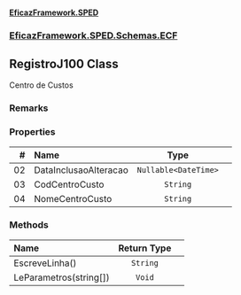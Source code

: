 #### [EficazFramework.SPED](EficazFrameworkSPED.md 'EficazFramework SPED')
### [EficazFramework.SPED.Schemas.ECF](EficazFramework.SPED.Schemas.ECF.md 'EficazFramework.SPED.Schemas.ECF')

## RegistroJ100 Class

Centro de Custos

### Remarks
### Properties

| # | Name | Type | |
| ---: | :--- | :---: | :--- |
| 02 | DataInclusaoAlteracao | `Nullable<DateTime>` |  |
| 03 | CodCentroCusto | `String` |  |
| 04 | NomeCentroCusto | `String` |  |
### Methods

| Name | Return Type | |
| :--- | :---: | :--- |
| EscreveLinha() | `String` |  |
| LeParametros(string[]) | `Void` |  |

